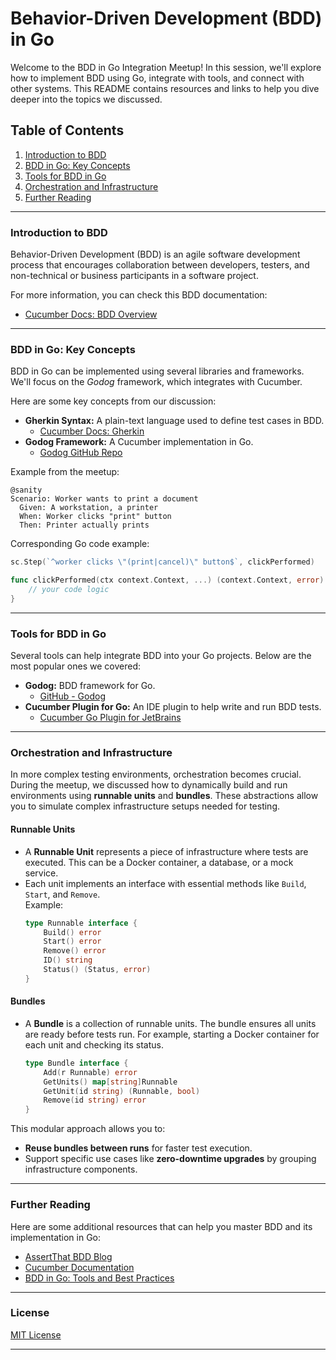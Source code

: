 # Behavior-Driven Development (BDD) in Go

Welcome to the BDD in Go Integration Meetup! In this session, we'll explore how to implement BDD using Go, integrate with tools, and connect with other systems. This README contains resources and links to help you dive deeper into the topics we discussed.

## Table of Contents

1. [Introduction to BDD](#introduction-to-bdd)
2. [BDD in Go: Key Concepts](#bdd-in-go-key-concepts)
3. [Tools for BDD in Go](#tools-for-bdd-in-go)
4. [Orchestration and Infrastructure](#orchestration-and-infrastructure)
5. [Further Reading](#further-reading)

---

### Introduction to BDD

Behavior-Driven Development (BDD) is an agile software development process that encourages collaboration between developers, testers, and non-technical or business participants in a software project.

For more information, you can check this BDD documentation:

- [Cucumber Docs: BDD Overview](https://cucumber.io/docs/bdd/)

---

### BDD in Go: Key Concepts

BDD in Go can be implemented using several libraries and frameworks. We'll focus on the *Godog* framework, which integrates with Cucumber.

Here are some key concepts from our discussion:

- **Gherkin Syntax:** A plain-text language used to define test cases in BDD.
    - [Cucumber Docs: Gherkin](https://cucumber.io/docs/gherkin/)
- **Godog Framework:** A Cucumber implementation in Go.
    - [Godog GitHub Repo](https://github.com/cucumber/godog)

Example from the meetup:
```gherkin
@sanity
Scenario: Worker wants to print a document
  Given: A workstation, a printer
  When: Worker clicks "print" button
  Then: Printer actually prints
```

Corresponding Go code example:
```go
sc.Step(`^worker clicks \"(print|cancel)\" button$`, clickPerformed)

func clickPerformed(ctx context.Context, ...) (context.Context, error) {
    // your code logic
}
```

---

### Tools for BDD in Go

Several tools can help integrate BDD into your Go projects. Below are the most popular ones we covered:

- **Godog:** BDD framework for Go.
    - [GitHub - Godog](https://github.com/cucumber/godog)
- **Cucumber Plugin for Go:** An IDE plugin to help write and run BDD tests.
    - [Cucumber Go Plugin for JetBrains](https://plugins.jetbrains.com/plugin/24323-cucumber-go/versions/stable)

---

### Orchestration and Infrastructure

In more complex testing environments, orchestration becomes crucial. During the meetup, we discussed how to dynamically build and run environments using **runnable units** and **bundles**. These abstractions allow you to simulate complex infrastructure setups needed for testing.

#### Runnable Units
- A **Runnable Unit** represents a piece of infrastructure where tests are executed. This can be a Docker container, a database, or a mock service.
- Each unit implements an interface with essential methods like `Build`, `Start`, and `Remove`.  
  Example:
  ```go
  type Runnable interface {
      Build() error
      Start() error
      Remove() error
      ID() string
      Status() (Status, error)
  }
  ```

#### Bundles
- A **Bundle** is a collection of runnable units. The bundle ensures all units are ready before tests run. For example, starting a Docker container for each unit and checking its status.
  ```go
  type Bundle interface {
      Add(r Runnable) error
      GetUnits() map[string]Runnable
      GetUnit(id string) (Runnable, bool)
      Remove(id string) error
  }
  ```

This modular approach allows you to:
- **Reuse bundles between runs** for faster test execution.
- Support specific use cases like **zero-downtime upgrades** by grouping infrastructure components.

---

### Further Reading

Here are some additional resources that can help you master BDD and its implementation in Go:

- [AssertThat BDD Blog](https://www.assertthat.com/)
- [Cucumber Documentation](https://cucumber.io/docs/cucumber/)
- [BDD in Go: Tools and Best Practices](https://cucumber.io/docs/gherkin/)

---

### License

[MIT License](LICENSE)

---
